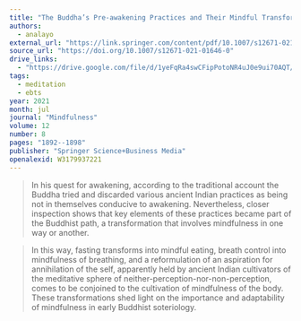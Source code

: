 ```yaml
---
title: "The Buddha’s Pre-awakening Practices and Their Mindful Transformation"
authors:
  - analayo
external_url: "https://link.springer.com/content/pdf/10.1007/s12671-021-01646-0.pdf"
source_url: "https://doi.org/10.1007/s12671-021-01646-0"
drive_links:
  - "https://drive.google.com/file/d/1yeFqRa4swCFipPotoNR4uJ0e9ui70AQT/view?usp=drivesdk"
tags:
  - meditation
  - ebts
year: 2021
month: jul
journal: "Mindfulness"
volume: 12
number: 8
pages: "1892--1898"
publisher: "Springer Science+Business Media"
openalexid: W3179937221
---
```


> In his quest for awakening, according to the traditional account the Buddha tried and discarded various ancient Indian practices as being not in themselves conducive to awakening.
> Nevertheless, closer inspection shows that key elements of these practices became part of the Buddhist path, a transformation that involves mindfulness in one way or another.

> In this way, fasting transforms into mindful eating, breath control into mindfulness of breathing, and a reformulation of an aspiration for annihilation of the self, apparently held by ancient Indian cultivators of the meditative sphere of neither-perception-nor-non-perception, comes to be conjoined to the cultivation of mindfulness of the body.
> These transformations shed light on the importance and adaptability of mindfulness in early Buddhist soteriology.
